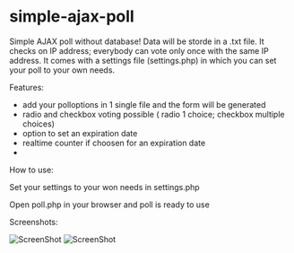 # simple-ajax-poll

Simple AJAX poll without database! Data will be storde in a .txt file. It checks on IP address; everybody can vote only once with the same IP address.
It comes with a settings file (settings.php) in which you can set your poll to your own needs.

Features:
* add your polloptions in 1 single file and the form will be generated
* radio and checkbox voting possible ( radio 1 choice; checkbox multiple choices)
* option to set an expiration date
* realtime counter if choosen for an expiration date
* 

How to use:

Set your settings to your won needs in settings.php

Open poll.php in your browser and poll is ready to use

Screenshots:

![ScreenShot](http://develop3.webprofis.nl/poll/data/poll1.jpg)
![ScreenShot](http://develop3.webprofis.nl/poll/data/poll2.jpg)


